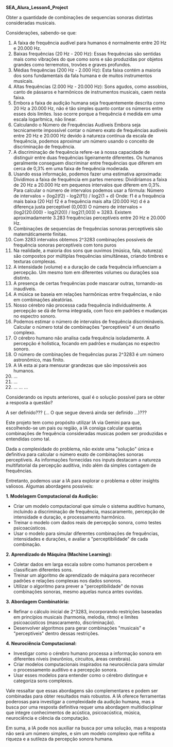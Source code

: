 **SEA_Alura_Lesson4_Project**

Obter a quantidade de combinações de sequencias sonoras distintas consideradas musicais.

Considerações, sabendo-se que:

1.   A faixa de frequência audível para humanos é normalmente entre 20 Hz e 20.000 Hz.
2.   Baixas frequências (20 Hz - 200 Hz): Essas frequências são sentidas mais como vibrações do que como sons e são produzidas por objetos grandes como terremotos, trovões e graves profundos.
3.   Médias frequências (200 Hz - 2.000 Hz): Esta faixa contém a maioria dos sons fundamentais da fala humana e de muitos instrumentos musicais.
4.   Altas frequências (2.000 Hz - 20.000 Hz): Sons agudos, como assobios, canto de pássaros e harmônicos de instrumentos musicais, caem nesta faixa.
5.   Embora a faixa de audição humana seja frequentemente descrita como 20 Hz a 20.000 Hz, não é tão simples quanto contar os números entre esses dois limites. Isso ocorre porque a frequência é medida em uma escala logarítmica, não linear.
6.   Calculando o Número de Frequências Audíveis Embora seja tecnicamente impossível contar o número exato de frequências audíveis entre 20 Hz e 20.000 Hz devido à natureza contínua da escala de frequência, podemos aproximar um número usando o conceito de discriminação de frequência.
7.   A discriminação de frequência refere-se à nossa capacidade de distinguir entre duas frequências ligeiramente diferentes. Os humanos geralmente conseguem discriminar entre frequências que diferem em cerca de 0,3% em uma faixa de frequência moderada.
8.   Usando essa informação, podemos fazer uma estimativa aproximada: Dividimos a faixa de frequência em partes menores: Dividiríamos a faixa de 20 Hz a 20.000 Hz em pequenos intervalos que diferem em 0,3%.
Para calcular o número de intervalos podemos usar a fórmula:
Número de intervalos = (log2(f2) - log2(f1)) / log2(1 + d)
Onde: f1 é a frequência mais baixa (20 Hz)
f2 é a frequência mais alta (20.000 Hz)
d é a diferença justa perceptível (0,003)
O número de intervalos = (log2(20.000) - log2(20)) / log2(1,003) ≈ 3283.
Existem aproximadamente 3.283 frequências perceptíveis entre 20 Hz e 20.000 Hz. 
9.   Combinações de sequencias de frequências sonoras perceptíveis são matemáticamente finitas.
10.   Com 3283 intervalos obtemos 2^3283 combinações possíveis de frequência sonoras perceptíveis com tons puros
11.   Na realidade, a maioria dos sons que ouvimos (música, fala, natureza) são compostos por múltiplas frequências simultâneas, criando timbres e texturas complexas.
12.   A intensidade (volume) e a duração de cada frequência influenciam a percepção. Um mesmo tom em diferentes volumes ou durações soa distinto.
13.   A presença de certas frequências pode mascarar outras, tornando-as inaudíveis.
14.   A música se baseia em relações harmônicas entre frequências, e não em combinações aleatórias.
15.   Nosso cérebro não processa cada frequência individualmente. A percepção se dá de forma integrada, com foco em padrões e mudanças no espectro sonoro.
16.   Podemos estimar o número de intervalos de frequência discrimináveis. Calcular o número total de combinações "perceptíveis" é um desafio complexo.
17.   O cérebro humano não analisa cada frequência isoladamente. A percepção é holística, focando em padrões e mudanças no espectro sonoro.
18.   O número de combinações de frequências puras 2^3283 é um número astronômico, mas finito.
19.   A IA esta ai para mensurar grandezas que são impossíveis aos humanos.
20.   ...
21.   ...
22.   ...
...
...

Considerando os inputs anteriores, qual é o solução possível para se obter a resposta a questão?

A ser definido??? (... O que segue deverá ainda ser definido ...)???

Este projeto tem como propósito utilizar IA via Gemini para que, escolhendo-se um pais ou região, a IA consiga calcular quantas combinações de frequência consideradas musicas podem ser produzidas e entendidas como tal.

Dada a complexidade do problema, não existe uma "solução" única e definitiva para calcular o número exato de combinações sonoras perceptíveis. As informações fornecidas nos inputs destacam a natureza multifatorial da percepção auditiva, indo além da simples contagem de frequências.

Entretanto, podemos usar a IA para explorar o problema e obter insights valiosos. Algumas abordagens possíveis:

**1. Modelagem Computacional da Audição:**

* Criar um modelo computacional que simule o sistema auditivo humano, incluindo a discriminação de frequência, mascaramento, percepção de intensidade e duração, e processamento harmônico.
* Treinar o modelo com dados reais de percepção sonora, como testes psicoacústicos.
* Usar o modelo para simular diferentes combinações de frequências, intensidades e durações, e avaliar a "perceptibilidade" de cada combinação.

**2. Aprendizado de Máquina (Machine Learning):**

* Coletar dados em larga escala sobre como humanos percebem e classificam diferentes sons.
* Treinar um algoritmo de aprendizado de máquina para reconhecer padrões e relações complexas nos dados sonoros.
* Utilizar o algoritmo para prever a "perceptibilidade" de novas combinações sonoras, mesmo aquelas nunca antes ouvidas.

**3. Abordagem Combinatória:**

* Refinar o cálculo inicial de 2^3283, incorporando restrições baseadas em princípios musicais (harmonia, melodia, ritmo) e limites psicoacústicos (mascaramento, discriminação).
* Desenvolver algoritmos para gerar combinações "musicais" e "perceptíveis" dentro dessas restrições.

**4. Neurociência Computacional:**

* Investigar como o cérebro humano processa a informação sonora em diferentes níveis (neurônios, circuitos, áreas cerebrais).
* Criar modelos computacionais inspirados na neurociência para simular o processamento auditivo e a percepção sonora.
* Usar esses modelos para entender como o cérebro distingue e categoriza sons complexos.

Vale ressaltar que essas abordagens são complementares e podem ser combinadas para obter resultados mais robustos. A IA oferece ferramentas poderosas para investigar a complexidade da audição humana, mas a busca por uma resposta definitiva requer uma abordagem multidisciplinar que integre conhecimentos de acústica, psicoacústica, música, neurociência e ciência da computação.

Em suma, a IA pode nos auxiliar na busca por uma solução, mas a resposta não será um número simples, e sim um modelo complexo que reflita a riqueza e a sutileza da percepção sonora humana. 
